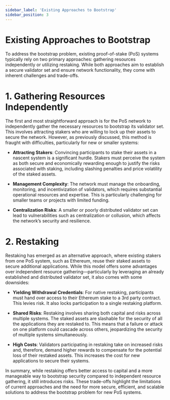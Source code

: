 ```yaml
---
sidebar_label: 'Existing Approaches to Bootstrap'
sidebar_position: 3
---
```


# Existing Approaches to Bootstrap

To address the bootstrap problem, existing proof-of-stake (PoS) systems typically rely on two primary approaches: gathering resources independently or utilizing restaking. While both approaches aim to establish a secure validator set and ensure network functionality, they come with inherent challenges and trade-offs.

# 1. Gathering Resources Independently 
The first and most straightforward approach is for the PoS network to independently gather the necessary resources to bootstrap its validator set. This involves attracting stakers who are willing to lock up their assets to secure the network. However, as previously discussed, this method is fraught with difficulties, particularly for new or smaller systems:

- **Attracting Stakers**: Convincing participants to stake their assets in a nascent system is a significant hurdle. Stakers must perceive the system as both secure and economically rewarding enough to justify the risks associated with staking, including slashing penalties and price volatility of the staked assets.

- **Management Complexity**: The network must manage the onboarding, monitoring, and incentivization of validators, which requires substantial operational resources and expertise. This is particularly challenging for smaller teams or projects with limited funding.

- **Centralization Risks**: A smaller or poorly distributed validator set can lead to vulnerabilities such as centralization or collusion, which affects the network’s security and resilience.

# 2. Restaking 
Restaking has emerged as an alternative approach, where existing stakers from one PoS system, such as Ethereum, reuse their staked assets to secure additional applications. While this model offers some advantages over independent resource gathering—particularly by leveraging an already established and distributed validator set, it also comes with some downsides:

- **Yielding Withdrawal Credentials**: For native restaking, participants must hand over access to their Ethereum stake to a 3rd party contract. This levies risk. It also locks participation to a single restaking platform.

- **Shared Risks**: Restaking involves sharing both capital and risks across multiple systems. The staked assets are slashable for the security of all the applications they are restaked to. This means that a failure or attack on one platform could cascade across others, jeopardizing the security of multiple systems simultaneously.

- **High Costs**: Validators participating in restaking take on increased risks and, therefore, demand higher rewards to compensate for the potential loss of their restaked assets. This increases the cost for new applications to secure their systems.

In summary, while restaking offers better access to capital and a more manageable way to bootstrap security compared to independent resource gathering, it still introduces risks. These trade-offs highlight the limitations of current approaches and the need for more secure, efficient, and scalable solutions to address the bootstrap problem for new PoS systems.